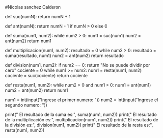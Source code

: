 #Nicolas sanchez Calderon

def suc(numN):
    return numN + 1

def ant(numN):
    return numN - 1 if numN > 0 else 0  

def suma(num1, num2):
    while num2 > 0:
        num1 = suc(num1)
        num2 = ant(num2)
    return num1

def multiplicacion(num1, num2):
    resultado = 0
    while num2 > 0:
        resultado = suma(resultado, num1)
        num2 = ant(num2)
    return resultado

def division(num1, num2):
    if num2 == 0:
        return "No se puede dividir por cero"
    cociente = 0
    while num1 >= num2:
        num1 = resta(num1, num2)
        cociente = suc(cociente)
    return cociente

def resta(num1, num2):
    while num2 > 0 and num1 > 0:
        num1 = ant(num1)
        num2 = ant(num2)
    return num1

num1 = int(input("Ingrese el primer numero: "))
num2 = int(input("Ingrese el segundo numero: "))

print(" El resultado de la suma es:", suma(num1, num2))
print(" El resultado de la multiplicación es:", multiplicacion(num1, num2))
print(" El resultado de la división es:", division(num1, num2))
print(" El resultado de la resta es:", resta(num1, num2))
